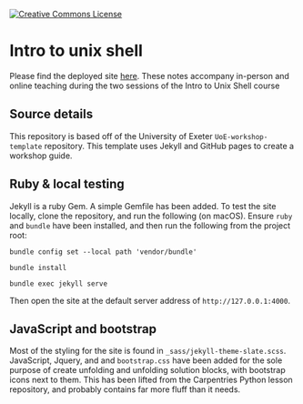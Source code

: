 <a rel="license" href=""><img alt="Creative Commons License" style="border-width:0" src="https://i.creativecommons.org/l/by/4.0/88x31.png" /></a>

# Intro to unix shell

Please find the deployed site [here](https://uniexeterrse.github.io/intro-to-python/). These notes accompany in-person and online teaching during the two sessions of the Intro to Unix Shell course

## Source details

This repository is based off of the University of Exeter `UoE-workshop-template` repository. This template uses Jekyll and GitHub pages to create a workshop guide.

## Ruby & local testing

Jekyll is a ruby Gem. A simple Gemfile has been added. To test the site locally, clone the repository, and run the following (on macOS). Ensure `ruby` and `bundle` have been installed, and then run the following from the project root:

`bundle config set --local path 'vendor/bundle'`

`bundle install`

`bundle exec jekyll serve`

Then open the site at the default server address of `http://127.0.0.1:4000`.

## JavaScript and bootstrap

Most of the styling for the site is found in `_sass/jekyll-theme-slate.scss`. JavaScript, Jquery, and and `bootstrap.css` have been added for the sole purpose of create unfolding and unfolding solution blocks, with bootstrap icons next to them. This has been lifted from the Carpentries Python lesson repository, and probably contains far more fluff than it needs.
